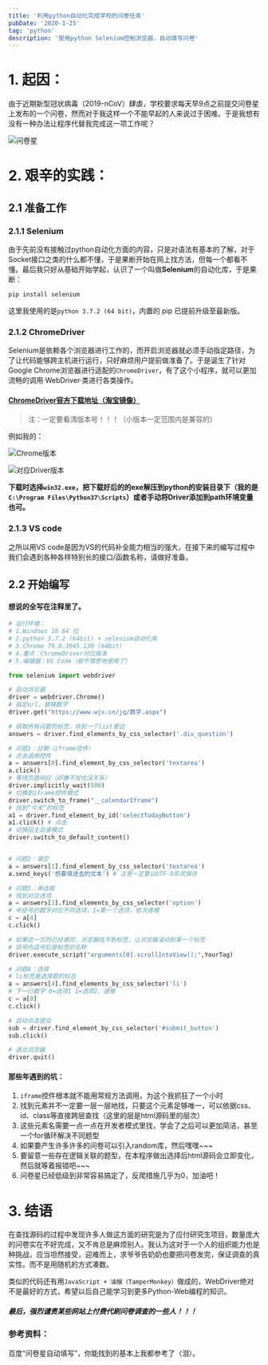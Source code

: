 ```yaml
---
title: '利用python自动化完成学校的问卷任务'
pubDate: '2020-1-25'
tag: 'python'
description: '使用python Selenium控制浏览器，自动填写问卷'
---
```


# 1. 起因：

由于近期新型冠状病毒（2019-nCoV）肆虐，学校要求每天早9点之前提交问卷星上发布的一个问卷，然而对于我这样一个不能早起的人来说过于困难。于是我想有没有一种办法让程序代替我完成这一项工作呢？

![问卷星](https://cdn.jsdelivr.net/gh/wjsoj/pic/img/Snipaste_2020-01-25_23-43-57.png)

# 2. 艰辛的实践：

## 2.1 准备工作

### 2.1.1 Selenium

由于先前没有接触过python自动化方面的内容，只是对语法有基本的了解，对于Socket接口之类的什么都不懂，于是果断开始在网上找方法，但每一个都看不懂。最后我只好从基础开始学起，认识了一个叫做**Selenium**的自动化库，于是果断：

```bash
pip install selenium
```

这里我使用的是`python 3.7.2 (64 bit)`，内置的 pip 已提前升级至最新版。

### 2.1.2 ChromeDriver

Selenium是依赖各个浏览器进行工作的，而开启浏览器就必须手动指定路径，为了让代码能够跨主机进行运行，只好麻烦用户提前做准备了。于是诞生了针对Google Chrome浏览器进行适配的`ChromeDriver`，有了这个小程序，就可以更加流畅的调用·WebDriver·类进行各类操作。

#### [ChromeDriver~~官方~~下载地址（淘宝镜像）](http://npm.taobao.org/mirrors/chromedriver/)

> 注：一定要看清版本号！！！（小版本一定范围内是兼容的）

例如我的：

![Chrome版本](https://cdn.jsdelivr.net/gh/wjsoj/pic/img/20200126000031.png)

![对应Driver版本](https://cdn.jsdelivr.net/gh/wjsoj/pic/img/20200126000225.png)

**下载时选择`win32.exe`，把下载好后的的exe解压到python的安装目录下（我的是`C:\Program Files\Python37\Scripts`）或者手动将Driver添加到path环境变量也可。**

### 2.1.3 VS code

之所以用VS code是因为VS的代码补全能力相当的强大，在接下来的编写过程中我们会遇到各种各样特别长的接口/函数名称，请做好准备。

## 2.2 开始编写

#### 想说的全写在注释里了。

``` python
# 运行环境：
# 1.Windows 10 64 位
# 2.python 3.7.2 (64bit) + selenium自动化库
# 3.Chrome 79.0.3945.130 (64bit)
# 4.重点：ChromeDriver对应版本
# 5.编辑器：VS Code（极不情愿地使用了）

from selenium import webdriver

# 启动浏览器
driver = webdriver.Chrome()
# 指定url，替换数字
driver.get("https://www.wjx.cn/jq/数字.aspx")

# 获取所有问题的标签，存到一个list里边
answers = driver.find_elements_by_css_selector('.div_question')

# 问题1：日期（iframe控件）
# 点击调用控件
a = answers[0].find_element_by_css_selector('textarea')
a.click()
# 等待页面响应（好像不加也没关系）
driver.implicitly_wait(500)
# 切换到iframe控件模式
driver.switch_to_frame("__calendarIframe")
# 找到“今天”的标签
a1 = driver.find_element_by_id('selectTodayButton')
a1.click() # 点击
# 切换回主目录模式
driver.switch_to_default_content()


# 问题2：填空
a = answers[1].find_element_by_css_selector('textarea')
a.send_keys('想要填进去的文本') # 注意一定要以UTF-8形式保存

# 问题3：单选框
# 找到对应选项
a = answers[2].find_elements_by_css_selector('option')
# 中括号的数字对应不同选项，1=第一个选项，依次递增
c = a[4]
c.click()

# 如果这一页的已经填完，浏览器找不到标签，让浏览器滚动到某一个标签
# 括号内逗号后是标签的名称
driver.execute_script("arguments[0].scrollIntoView();",YourTag)

# 问题4：选择
# li标签是选择题的标志
a = answers[4].find_elements_by_css_selector('li')
# 下一行数字 0=选项1 1=选项2，递推
c = a[0]
c.click()

# 自动点击提交
sub = driver.find_element_by_css_selector('#submit_button')
sub.click()

# 退出浏览器
driver.quit()
```

#### 那些年遇到的坑：

1. `iframe`控件根本就不能用常规方法调用，为这个我抓狂了一个小时
2. 找到元素并不一定要一层一层地找，只要这个元素足够唯一，可以依据css、id、class等直接跨层查找（这里的层是html源码里的层次）
3. 这些元素名需要一点一点在开发者模式里找，学会了之后可以更加简洁，甚至一个for循环解决不同题型
4. 如果要产生许多许多的问卷可以引入random库，然后嘿嘿~~~
5. 要留意一些存在逻辑关联的题型，在本程序做出选择后html源码会立即变化，然后就等着报错吧~~~
6. 问卷星已经低级到非常容易搞定了，反爬措施几乎为0，加油吧！

# 3. 结语

在查找源码的过程中发现许多人做这方面的研究是为了应付研究生项目，数量庞大的问卷实在不好完成，又不肯总是麻烦别人。我认为这对于一个人的组织能力也是种挑战，应当坦然接受，迎难而上，求爷爷告奶奶也要把问卷发完，保证调查的真实性。而不是用随机的方式凑数。

类似的代码还有用`JavaScript + 油猴（TamperMonkey）`做成的，WebDriver绝对不是最好的方式，希望以后自己能学习到更多Python-Web编程的知识。

##### 最后，强烈谴责某些网站上付费代刷问卷调查的一些人！！！

### 参考资料：

百度“问卷星自动填写”，你能找到的基本上我都参考了（泪）。